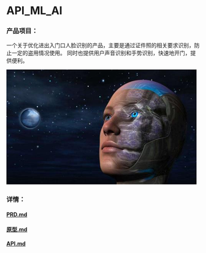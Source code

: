 # API_ML_AI
### 产品项目：
一个关于优化进出入门口人脸识别的产品，主要是通过证件照的相关要求识别，防止一定的盗用情况使用。
同时也提供用户声音识别和手势识别，快速地开门，提供便利。

![img](https://github.com/JamieYin/API_ML_AI/blob/master/img/API.jpg)

### 详情：
#### [PRD.md](https://github.com/JamieYin/API_ML_AI/blob/master/PRD.md)
#### [原型.md](https://github.com/JamieYin/API_ML_AI/blob/master/%E5%8E%9F%E5%9E%8B.md)
#### [API.md](https://github.com/JamieYin/API_ML_AI/blob/master/API.md)
